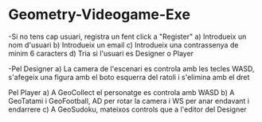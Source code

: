 # Geometry-Videogame-Exe
-Si no tens cap usuari, registra un fent click a "Register"
a) Introdueix un nom d'usuari
b) Introdueix un email
c) Introdueix una contrassenya de minim 6 caracters
d) Tria si l'usuari es Designer o Player

-Pel Designer
a) La camera de l'escenari es controla amb les tecles WASD, s'afegeix una figura amb el boto esquerra del ratoli i s'elimina amb el dret

Pel Player
a) A GeoCollect el personatge es controla amb WASD
b) A GeoTatami i GeoFootball, AD per rotar la camera i WS per anar endavant i endarrere
c) A GeoSudoku, mateixos controls que a l'editor del Designer
